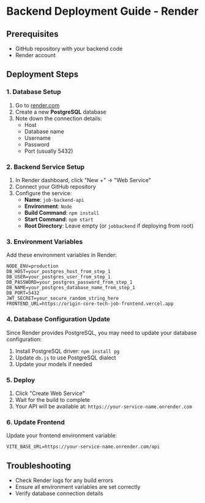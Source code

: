 # Backend Deployment Guide - Render

## Prerequisites
- GitHub repository with your backend code
- Render account

## Deployment Steps

### 1. Database Setup
1. Go to [render.com](https://render.com)
2. Create a new **PostgreSQL** database
3. Note down the connection details:
   - Host
   - Database name
   - Username
   - Password
   - Port (usually 5432)

### 2. Backend Service Setup
1. In Render dashboard, click "New +" → "Web Service"
2. Connect your GitHub repository
3. Configure the service:
   - **Name**: `job-backend-api`
   - **Environment**: `Node`
   - **Build Command**: `npm install`
   - **Start Command**: `npm start`
   - **Root Directory**: Leave empty (or `jobbackend` if deploying from root)

### 3. Environment Variables
Add these environment variables in Render:

```
NODE_ENV=production
DB_HOST=your_postgres_host_from_step_1
DB_USER=your_postgres_user_from_step_1
DB_PASSWORD=your_postgres_password_from_step_1
DB_NAME=your_postgres_database_name_from_step_1
DB_PORT=5432
JWT_SECRET=your_secure_random_string_here
FRONTEND_URL=https://origin-core-tech-job-frontend.vercel.app
```

### 4. Database Configuration Update
Since Render provides PostgreSQL, you may need to update your database configuration:

1. Install PostgreSQL driver: `npm install pg`
2. Update `db.js` to use PostgreSQL dialect
3. Update your models if needed

### 5. Deploy
1. Click "Create Web Service"
2. Wait for the build to complete
3. Your API will be available at: `https://your-service-name.onrender.com`

### 6. Update Frontend
Update your frontend environment variable:
```
VITE_BASE_URL=https://your-service-name.onrender.com/api
```

## Troubleshooting
- Check Render logs for any build errors
- Ensure all environment variables are set correctly
- Verify database connection details 